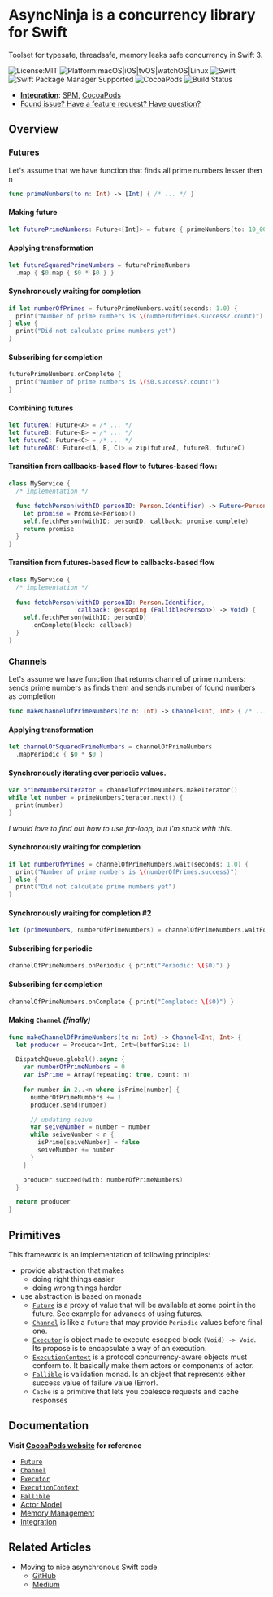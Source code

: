 # AsyncNinja is a concurrency library for Swift

Toolset for typesafe, threadsafe, memory leaks safe concurrency in Swift 3.

![License:MIT](https://img.shields.io/github/license/mashape/apistatus.svg)
![Platform:macOS|iOS|tvOS|watchOS|Linux](https://img.shields.io/badge/platform-macOS%7CiOS%7CtvOS%7CwatchOS%7CLinux-orange.svg)
![Swift](https://img.shields.io/badge/Swift-3.0-orange.svg)
![Swift Package Manager Supported](https://img.shields.io/badge/Swift%20Package%20Manager-Supported-orange.svg)
![CocoaPods](https://img.shields.io/cocoapods/v/AsyncNinja.svg)
![Build Status](https://travis-ci.org/AsyncNinja/AsyncNinja.svg?branch=master)

* [**Integration**](https://github.com/AsyncNinja/AsyncNinja/blob/master/Documentation/Integration.md): [SPM](https://github.com/apple/swift-package-manager), [CocoaPods](http://cocoadocs.org/docsets/AsyncNinja/)
* [Found issue? Have a feature request? Have question?](https://github.com/AsyncNinja/AsyncNinja/issues)

## Overview

### Futures

Let's assume that we have function that finds all prime numbers lesser then n

```swift
func primeNumbers(to n: Int) -> [Int] { /* ... */ }
```

#### Making future

```swift
let futurePrimeNumbers: Future<[Int]> = future { primeNumbers(to: 10_000_000) }
```

#### Applying transformation

```swift
let futureSquaredPrimeNumbers = futurePrimeNumbers
  .map { $0.map { $0 * $0 } }
```

#### Synchronously waiting for completion

```swift
if let numberOfPrimes = futurePrimeNumbers.wait(seconds: 1.0) {
  print("Number of prime numbers is \(numberOfPrimes.success?.count)")
} else {
  print("Did not calculate prime numbers yet")
}
```

#### Subscribing for completion

```swift
futurePrimeNumbers.onComplete {
  print("Number of prime numbers is \($0.success?.count)")
}
```

#### Combining futures

```swift
let futureA: Future<A> = /* ... */
let futureB: Future<B> = /* ... */
let futureC: Future<C> = /* ... */
let futureABC: Future<(A, B, C)> = zip(futureA, futureB, futureC)
```

#### Transition from callbacks-based flow to futures-based flow:

```swift
class MyService {
  /* implementation */
  
  func fetchPerson(withID personID: Person.Identifier) -> Future<Person> {
    let promise = Promise<Person>()
    self.fetchPerson(withID: personID, callback: promise.complete)
    return promise
  }
}
```

#### Transition from futures-based flow to callbacks-based flow

```swift
class MyService {
  /* implementation */
  
  func fetchPerson(withID personID: Person.Identifier,
                   callback: @escaping (Fallible<Person>) -> Void) {
    self.fetchPerson(withID: personID)
      .onComplete(block: callback)
  }
}
```

### Channels
Let's assume we have function that returns channel of prime numbers: sends prime numbers as finds them and sends number of found numbers as completion

```swift
func makeChannelOfPrimeNumbers(to n: Int) -> Channel<Int, Int> { /* ... */ }
```

#### Applying transformation

```swift
let channelOfSquaredPrimeNumbers = channelOfPrimeNumbers
  .mapPeriodic { $0 * $0 }
```

#### Synchronously iterating over periodic values.

```swift
var primeNumbersIterator = channelOfPrimeNumbers.makeIterator()
while let number = primeNumbersIterator.next() {
  print(number)
}
```
*I would love to find out how to use for-loop, but I'm stuck with this.*

#### Synchronously waiting for completion

```swift
if let numberOfPrimes = channelOfPrimeNumbers.wait(seconds: 1.0) {
  print("Number of prime numbers is \(numberOfPrimes.success)")
} else {
  print("Did not calculate prime numbers yet")
}
```

#### Synchronously waiting for completion #2

```swift
let (primeNumbers, numberOfPrimeNumbers) = channelOfPrimeNumbers.waitForAll()
```

#### Subscribing for periodic

```swift
channelOfPrimeNumbers.onPeriodic { print("Periodic: \($0)") }
```

#### Subscribing for completion

```swift
channelOfPrimeNumbers.onComplete { print("Completed: \($0)") }
```

#### Making `Channel` *(finally)*

```swift
func makeChannelOfPrimeNumbers(to n: Int) -> Channel<Int, Int> {
  let producer = Producer<Int, Int>(bufferSize: 1)

  DispatchQueue.global().async {
    var numberOfPrimeNumbers = 0
    var isPrime = Array(repeating: true, count: n)
    
    for number in 2..<n where isPrime[number] {
      numberOfPrimeNumbers += 1
      producer.send(number)

      // updating seive
      var seiveNumber = number + number
      while seiveNumber < n {
        isPrime[seiveNumber] = false
        seiveNumber += number
      }
    }

    producer.succeed(with: numberOfPrimeNumbers)
  }

  return producer
}
```

## Primitives
This framework is an implementation of following principles:

* provide abstraction that makes
	* doing right things easier
	* doing wrong things harder
* use abstraction is based on monads
    * [`Future`](https://github.com/AsyncNinja/AsyncNinja/blob/master/Documentation/Future.md) is a proxy of value that will be available at some point in the future. See example for advances of using futures.
    * [`Channel`](https://github.com/AsyncNinja/AsyncNinja/blob/master/Documentation/Channel.md) is like a `Future` that may provide `Periodic` values before final one.
    * [`Executor`](https://github.com/AsyncNinja/AsyncNinja/blob/master/Documentation/Executor.md) is object made to execute escaped block `(Void) -> Void`. Its propose is to encapsulate a way of an execution.
    * [`ExecutionContext`](https://github.com/AsyncNinja/AsyncNinja/blob/master/Documentation/ExecutionContext.md) is a protocol concurrency-aware objects must conform to. It basically make them actors or components of actor.
    * [`Fallible`](https://github.com/AsyncNinja/AsyncNinja/blob/master/Documentation/Fallible.md) is validation monad. Is an object that represents either success value of failure value (Error).
	* `Cache` is a primitive that lets you coalesce requests and cache responses

## Documentation

**Visit [CocoaPods website](http://cocoadocs.org/docsets/AsyncNinja/) for reference**

* [`Future`](https://github.com/AsyncNinja/AsyncNinja/blob/master/Documentation/Future.md)
* [`Channel`](https://github.com/AsyncNinja/AsyncNinja/blob/master/Documentation/Channel.md)
* [`Executor`](https://github.com/AsyncNinja/AsyncNinja/blob/master/Documentation/Executor.md)
* [`ExecutionContext`](https://github.com/AsyncNinja/AsyncNinja/blob/master/Documentation/ExecutionContext.md)
* [`Fallible`](https://github.com/AsyncNinja/AsyncNinja/blob/master/Documentation/Fallible.md)
* [Actor Model](https://github.com/AsyncNinja/AsyncNinja/blob/master/Documentation/ActorModel.md)
* [Memory Management](https://github.com/AsyncNinja/AsyncNinja/blob/master/Documentation/MemoryManagement.md)
* [Integration](https://github.com/AsyncNinja/AsyncNinja/blob/master/Documentation/Integration.md)

## Related Articles
* Moving to nice asynchronous Swift code
	* [GitHub](https://github.com/AsyncNinja/article-moving-to-nice-asynchronous-swift-code/blob/master/ARTICLE.md)
	* [Medium](https://medium.com/@AntonMironov/moving-to-nice-asynchronous-swift-code-7b0cb2eadde1)
